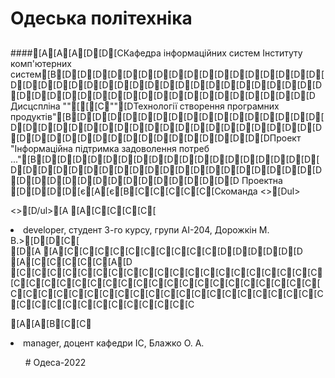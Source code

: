 # Одеська політехніка
##
###
###
####[A[A[A[D[D[CКафедра інформаційних систем Інституту комп'ютерних систем[B[D[D[D[D[D[D[D[D[D[D[D[D[D[D[D[D[D[D[D[D[D[D[D[D[D[D[D[D[D[D[D[D[D[D[D[D[D[D[D[D[D[D[D[D[D[D[D[D[D[D[D[D[D[D[D[D[D[D Дисцспліна ""[[[C""[DТехнології створення програмних продуктів"[B[D[D[D[D[D[D[D[D[D[D[D[D[D[D[D[D[D[D[D[D[D[D[D[D[D[D[D[D[D[D[D[D[D[D[D[D[D[D[D[D[D[D[D[D[D[D[D[D[D[D[D[D[D[DПроект "Інформаційна підтримка задоволення потреб ..."[B[D[D[D[D[D[D[D[D[D[D[D[D[D[D[D[D[D[D[D[D[D[D[D[D[D[D[D[D[D[D[D[D[D[D[D[D[D[D[D[D[D[D[D[D[D[D[D[D[D[D[D[D[D[D Проектна [D[D[D[D[є[A[є[B[C[C[C[C[C[Cкоманда
<>[Dul>

<>[D/ul>[A
[A[C[C[C[C[<li> developer, студент 3-го курсу, групи АІ-204, Дорожкін М. В.>[D[D[C[</li>
[D[A
[A[C[C[C[C[C[C[C[C[C[C[D[D[D[D[D[D
[A[C[C[C[C[C[A[D
[C[C[C[C[C[C[C[C[C[C[C[C[C[C[C[C[C[C[C[C[C[C[C[C[C[C[C[C[C[C[C[C[C[C[C[C[C[C[C[C[C[C[C[C[C[C[C[C[C[C[C[C[C[C[C[C[C[C[C[C[C[C[C[C[C[C[C[C[C[C[C[C[C

[A[A[B[C[C<li> manager, доцент кафедри ІС, Блажко О. А.</li>
<ul>
# Одеса-2022